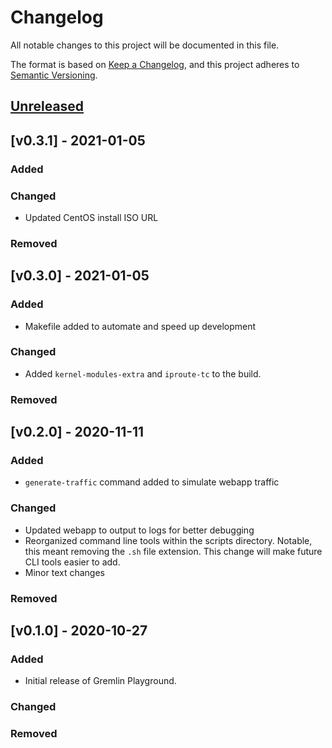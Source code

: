 # Changelog
All notable changes to this project will be documented in this file.

The format is based on [Keep a Changelog](https://keepachangelog.com/en/1.0.0/),
and this project adheres to [Semantic Versioning](https://semver.org/spec/v2.0.0.html).

## [Unreleased]

## [v0.3.1] - 2021-01-05
### Added

### Changed
- Updated CentOS install ISO URL

### Removed

## [v0.3.0] - 2021-01-05
### Added
- Makefile added to automate and speed up development

### Changed
- Added `kernel-modules-extra` and `iproute-tc` to the build.

### Removed

## [v0.2.0] - 2020-11-11
### Added
- `generate-traffic` command added to simulate webapp traffic

### Changed
- Updated webapp to output to logs for better debugging
- Reorganized command line tools within the scripts directory. Notable, this meant removing the `.sh` file extension. This change will make future CLI tools easier to add.
- Minor text changes

### Removed

## [v0.1.0] - 2020-10-27
### Added
- Initial release of Gremlin Playground.

### Changed

### Removed

[Unreleased]: https://github.com/gremlin/gremlin-playground/compare/v0.1.0...HEAD
[0.3.1]: https://github.com/gremlin/gremlin-playground/releases/tag/v0.3.1
[0.3.0]: https://github.com/gremlin/gremlin-playground/releases/tag/v0.3.0
[0.2.0]: https://github.com/gremlin/gremlin-playground/releases/tag/v0.2.0
[0.1.0]: https://github.com/gremlin/gremlin-playground/releases/tag/v0.1.0
